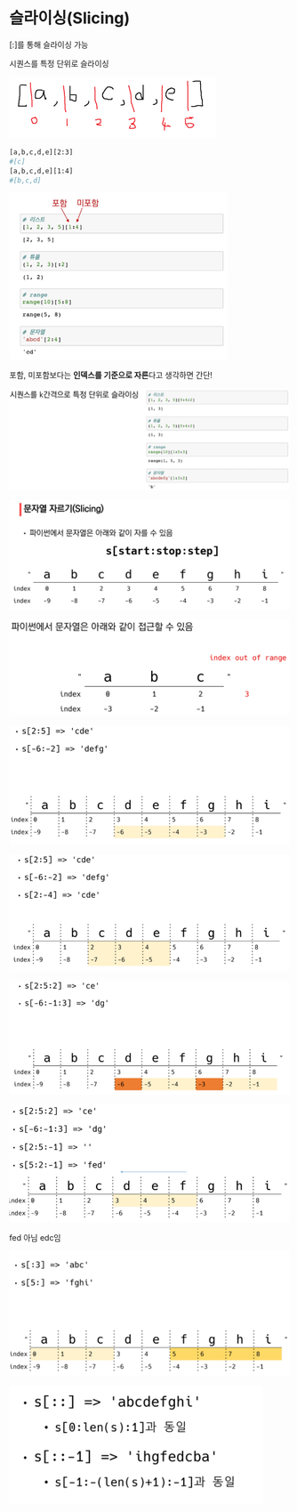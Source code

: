 # 슬라이싱(Slicing)

[:]를 통해 슬라이싱 가능

시퀀스를 특정 단위로 슬라이싱

<img src="4.Container(컨테이너).assets/image-20210719141626079.png" alt="image-20210719141626079" style="zoom: 50%;" />

```bash
[a,b,c,d,e][2:3]
#[c]
[a,b,c,d,e][1:4]
#[b,c,d]
```

<img src="4.Container(컨테이너).assets\image-20210719141734424.png" alt="image-20210719141734424" style="zoom:50%;" />

포함, 미포함보다는 **인덱스를 기준으로 자른**다고 생각하면 간단!

![image-20210719141835851](4.Container(컨테이너).assets\image-20210719141835851.png)

![image-20210726090854215](Slicing(슬라이싱).assets/image-20210726090854215.png)

![image-20210726090738649](Slicing(슬라이싱).assets/image-20210726090738649.png)

![image-20210726091123869](Slicing(슬라이싱).assets/image-20210726091123869.png)

![image-20210726091206741](Slicing(슬라이싱).assets/image-20210726091206741.png)

![image-20210726091221951](Slicing(슬라이싱).assets/image-20210726091221951.png)

![image-20210726091247006](Slicing(슬라이싱).assets/image-20210726091247006.png)

fed 아님 edc임



![image-20210726091642332](Slicing(슬라이싱).assets/image-20210726091642332.png)

![image-20210726091653683](Slicing(슬라이싱).assets/image-20210726091653683.png)

